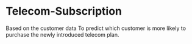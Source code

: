 # Telecom-Subscription
Based on the customer data To predict which customer is more likely to purchase the newly introduced telecom plan.

